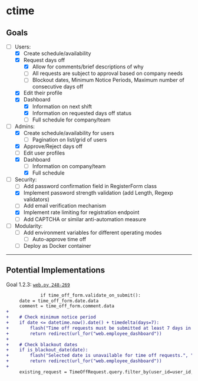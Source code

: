 # ctime

## Goals

- [ ] Users:
  - [x] Create schedule/availability
  - [x] Request days off
    - [x] Allow for comments/brief descriptions of why
    - [ ] All requests are subject to approval based on company needs
    - [ ] Blockout dates, Minimum Notice Periods, Maximum number of consecutive days off
  - [x] Edit their profile
  - [x] Dashboard
    - [x] Information on next shift
    - [x] Information on requested days off status
    - [ ] Full schedule for company/team
- [ ] Admins:
  - [x] Create schedule/availability for users
    - [ ] Pagination on list/grid of users
  - [x] Approve/Reject days off
  - [ ] Edit user profiles
  - [x] Dashboard
    - [ ] Information on company/team
    - [x] Full schedule
- [ ] Security:
  - [ ] Add password confirmation field in RegisterForm class
  - [x] Implement password strength validation (add Length, Regexp validators)
  - [ ] Add email verification mechanism
  - [x] Implement rate limiting for registration endpoint
  - [ ] Add CAPTCHA or similar anti-automation measure
- [ ] Modularity:
  - [ ] Add environment variables for different operating modes
    - [ ] Auto-approve time off
  - [ ] Deploy as Docker container

---

## Potential Implementations

Goal 1.2.3:
[`web.py 248-269`](https://github.com/soarn/ctime/pull/1#pullrequestreview-2585551426)

```diff
             if time_off_form.validate_on_submit():
     date = time_off_form.date.data
     comment = time_off_form.comment.data
+    
+    # Check minimum notice period
+    if date <= datetime.now().date() + timedelta(days=7):
+        flash("Time off requests must be submitted at least 7 days in advance.", "warning")
+        return redirect(url_for("web.employee_dashboard"))
+    
+    # Check blackout dates
+    if is_blackout_date(date):
+        flash("Selected date is unavailable for time off requests.", "warning")
+        return redirect(url_for("web.employee_dashboard"))
+    
     existing_request = TimeOffRequest.query.filter_by(user_id=user_id, date=date).first()
```
